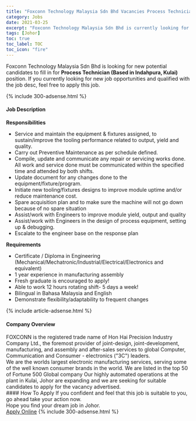 ```yaml
---
title: "Foxconn Technology Malaysia Sdn Bhd Vacancies Process Technician (Based in Indahpura, Kulai)" 
category: Jobs 
date: 2021-03-25 
excerpt: "Foxconn Technology Malaysia Sdn Bhd is currently looking for suitable person to fill in the Process Technician (Based in Indahpura, Kulai) which based in Johor" 
tags: [Johor] 
toc: true 
toc_label: TOC 
toc_icon: "fire" 
--- 
```


<p>Foxconn Technology Malaysia Sdn Bhd is looking for new potential candidates to fill in for <b>Process Technician (Based in Indahpura, Kulai)</b> position. If you currently looking for new job opportunities and qualified with the job desc, feel free to apply this job.
</p>{% include 300-adsense.html %} 
<div><div><h4>Job Description</h4></div><div><div><span><div><div><strong>Responsibilities</strong></div><ul><li>Service and maintain the equipment &amp; fixtures assigned, to sustain/improve the tooling performance related to output, yield and quality.</li><li>Carry out Preventive Maintenance as per schedule defined.</li><li>Compile, update and communicate any repair or servicing works done. All work and service done must be communicated within the specified time and attended by both shifts.</li><li>Update document for any changes done to the equipment/fixture/program.</li><li>Initiate new tooling/fixtures designs to improve module uptime and/or reduce maintenance cost.</li><li>Spare acquisition plan and to make sure the machine will not go down because of no spare situation</li><li>Assist/work with Engineers to improve module yield, output and quality</li><li>Assist/work with Engineers in the design of process equipment, setting up &amp; debugging.</li><li>Escalate to the engineer base on the response plan</li></ul><div><strong>Requirements</strong></div><ul><li>Certificate / Diploma in Engineering (Mechanical/Mechatronic/Industrial/Electrical/Electronics and equivalent)</li><li>1 year experience in manufacturing assembly</li><li>Fresh graduate is encouraged to apply!</li><li>Able to work 12 hours rotating shift- 5 days a week!</li><li>Bilingual in Bahasa Malaysia and English</li><li>Demonstrate flexibility/adaptability to frequent changes</li></ul></div></span></div></div></div> 
{% include article-adsense.html %} 
<div><div><h4>Company Overview</h4></div><div><div><span><div><div>
	FOXCONN is the registered trade name of Hon Hai Precision Industry Company Ltd., the foremost provider of joint-design, joint-development, manufacturing, and assembly and after-sales services to global Computer, Communication and Consumer - electronics ("3C") leaders.</div>
<div>
	We are&#160;the worlds largest electronic manufacturing services, serving some of the&#160;well known consumer brands in the world. We are listed&#160;in the&#160;top 50 of&#160;Fortune&#160;500 Global&#160;company Our highly automated operations at the plant in Kulai, Johor&#160;are expanding and we are seeking for&#160;suitable candidates to apply for the vacancy advertised.</div></div></span></div></div></div> 
#### How To Apply 
If you confident and feel that this job is suitable to you, go ahead take your action now. <br/> 
Hope you find your dream job in Johor. <br/> 
<a href="https://www.jobstreet.com.my/en/job/process-technician-based-in-indahpura-kulai-4516220?jobId=jobstreet-my-job-4516220&" class="btn btn--info" target="_blank" rel="nofollow noopenner">Apply Online</a> 
{% include 300-adsense.html %} 